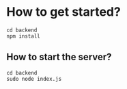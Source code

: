 # How to get started?
```
cd backend
npm install
```

## How to start the server?
```
cd backend
sudo node index.js
```